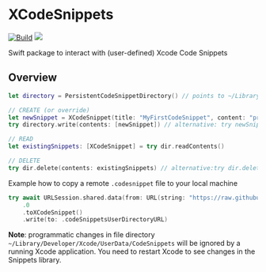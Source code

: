 # XCodeSnippets

[![Build](https://github.com/MarcoEidinger/XCodeSnippets/actions/workflows/swift.yml/badge.svg)](https://github.com/MarcoEidinger/XCodeSnippets/actions/workflows/swift.yml)
[![](https://img.shields.io/endpoint?url=https%3A%2F%2Fswiftpackageindex.com%2Fapi%2Fpackages%2FMarcoEidinger%2FXCodeSnippets%2Fbadge%3Ftype%3Dswift-versions)](https://swiftpackageindex.com/MarcoEidinger/XCodeSnippets)

Swift package to interact with (user-defined) Xcode Code Snippets

## Overview

```swift
let directory = PersistentCodeSnippetDirectory() // points to ~/Library/Developer/Xcode/UserData/CodeSnippets

// CREATE (or override)
let newSnippet = XCodeSnippet(title: "MyFirstCodeSnippet", content: "print(\"Hello World\")")
try directory.write(contents: [newSnippet]) // alternative: try newSnippet.write(to: URL.codeSnippetsUserDirectoryURL)

// READ
let existingSnippets: [XCodeSnippet] = try dir.readContents()

// DELETE
try dir.delete(contents: existingSnippets) // alternative:try dir.delete(contentWithId: newSnippet.id)
```

Example how to copy a remote `.codesnippet` file to your local machine

```swift
try await URLSession.shared.data(from: URL(string: "https://raw.githubusercontent.com/burczyk/XcodeSwiftSnippets/master/swift-forin.codesnippet")!)
    .0
    .toXCodeSnippet()
    .write(to: .codeSnippetsUserDirectoryURL)
```

**Note**: programmatic changes in file directory ` ~/Library/Developer/Xcode/UserData/CodeSnippets` will be ignored by a running Xcode application. You need to restart Xcode to see changes in the Snippets library. 
